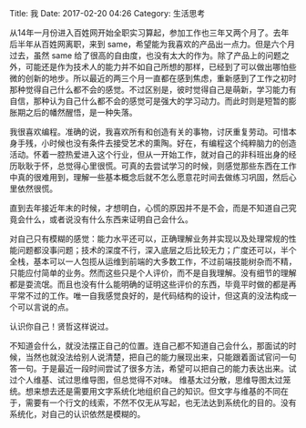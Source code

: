 Title: 我
Date: 2017-02-20 04:26
Category: 生活思考

从14年一月份进入百姓网开始全职实习算起，参加工作也三年又两个月了。去年后半年从百姓网离职，来到  same，希望能为我喜欢的产品出一点力。但是六个月过去，虽然 same 给了很高的自由度，也没有太大的作为。除了产品上的问题之外，可能还是作为技术人的能力并不如自己所想的那样，已经到了可以做出哪怕些微的创新的地步。所以最近的两三个月一直都在感到焦虑，重新感到了工作之初时那种觉得自己什么都不会的感觉。不过区别是，彼时觉得自己是萌新，学习能力有自信，那种认为自己什么都不会的感觉可是强大的学习动力。而此时则是短暂的膨胀期之后的幡然醒悟，是一种失落。

我很喜欢编程。准确的说，我喜欢所有和创造有关的事物，讨厌重复劳动。可惜本身手残，小时候也没有条件去接受艺术的熏陶。好在，有编程这个纯粹脑力的创造活动。怀着一腔热爱进入这个行业，但从一开始工作，就对自己的非科班出身的经历耿耿于怀，总觉得心里很慌。可真的去尝试学习的时候，则感觉那些东西在工作中真的很难用到，理解一些基本概念后就不怎么愿意花时间去做练习巩固，然后心里依然很慌。

直到去年接近年末的时候，才想明白，心慌的原因并不是不会，而是不知道自己究竟会什么，或者说没有什么东西来证明自己会什么。

对自己只有模糊的感觉：能力水平还可以，正确理解业务并实现以及处理常规的性能问题都没事问题；技术的深度不行，深入底层之后比较无力；广度还可以，半个全栈，基本可以一人包揽从运维到前端的大多数工作，不过前端技能树杂而不精，只能应付简单的业务。然而这些只是个人评价，而不是自我理解。没有细节的理解都是耍流氓。而且也没有什么能明确的证明这些评价的东西，毕竟平时做的都是再平常不过的工作。唯一自我感觉良好的，是代码结构的设计，但这真的没法构成一个可以言说的点。

认识你自己！贤哲这样说过。

不知道会什么，就没法摆正自己的位置。连自己都不知道自己会什么，那面试的时候，当然也就没法给别人说清楚，把自己的能力展现出来，只能跟着面试官问一句答一句。于是最近一段时间尝试了很多方法，希望可以把自己的能力表达出来。试过个人维基、试过思维导图，但总觉得不对味。 维基太过分散，思维导图太过笼统。想来想去还是需要用文字系统化地组织自己的知识。但文字与维基的不同在于，需要有一个行文的线索，不然不仅无从写起，也无法达到系统化的目的。没有系统化，对自己的认识依然是模糊的。
